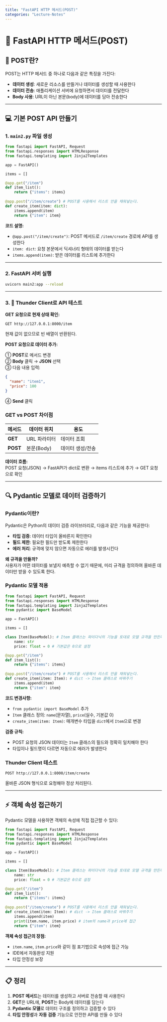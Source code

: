 ```yaml
---
title: "FastAPI HTTP 메서드(POST)"
categories: "Lecture-Notes"
---
```


# 🚀 FastAPI HTTP 메서드(POST)

## 📝 POST란?

POST는 HTTP 메서드 중 하나로 다음과 같은 특징을 가진다:

- **데이터 생성**: 새로운 리소스를 만들거나 데이터를 생성할 때 사용한다
- **데이터 전송**: 애플리케이션 서버에 요청하면서 데이터를 전달한다
- **Body 사용**: URL이 아닌 본문(body)에 데이터를 담아 전송한다

---

## 💻 기본 POST API 만들기

### 1. `main2.py` 파일 생성

```python
from fastapi import FastAPI, Request
from fastapi.responses import HTMLResponse
from fastapi.templating import Jinja2Templates

app = FastAPI()

items = [] 

@app.get("/item")
def item_list():
    return {"items": items}
    
@app.post("/item/create") # POST를 사용해서 리스트 안을 채워넣는다.
def create_item(item: dict):
    items.append(item)
    return {"item": item}
```

**코드 설명:**
- `@app.post("/item/create")`: POST 메서드로 `/item/create` 경로에 API를 생성한다
- `item: dict`: 요청 본문에서 딕셔너리 형태의 데이터를 받는다
- `items.append(item)`: 받은 데이터를 리스트에 추가한다

---

### 2. FastAPI 서버 실행

```bash
uvicorn main2:app --reload
```

---

### 3. 🧪 Thunder Client로 API 테스트

**GET 요청으로 현재 상태 확인:**
```
GET http://127.0.0.1:8000/item
```
현재 값이 없으므로 빈 배열이 반환된다.

**POST 요청으로 데이터 추가:**

①  **POST**로 메서드 변경  
②  **Body** 클릭 → **JSON** 선택    
③  다음 내용 입력:
   ```json
   {
     "name": "item1",
     "price": 100
   }
   ```
④  **Send** 클릭

### GET vs POST 차이점

| 메서드 | 데이터 위치 | 용도 |
|--------|-------------|------|
| **GET** | URL 파라미터 | 데이터 조회 |
| **POST** | 본문(Body) | 데이터 생성/전송 |

**데이터 흐름:**  
POST 요청(JSON) → FastAPI가 dict로 변환 → items 리스트에 추가 → GET 요청으로 확인

---

## 🔍 Pydantic 모델로 데이터 검증하기

### Pydantic이란?

Pydantic은 Python의 데이터 검증 라이브러리로, 다음과 같은 기능을 제공한다:

- **타입 검증**: 데이터 타입이 올바른지 확인한다
- **필드 제한**: 필요한 필드만 받도록 제한한다  
- **에러 처리**: 규격에 맞지 않으면 자동으로 에러를 발생시킨다

**왜 규격을 만들까?**  
사용자가 어떤 데이터를 보낼지 예측할 수 없기 때문에, 미리 규격을 정의하여 올바른 데이터만 받을 수 있도록 한다.

### Pydantic 모델 적용

```python
from fastapi import FastAPI, Request
from fastapi.responses import HTMLResponse
from fastapi.templating import Jinja2Templates
from pydantic import BaseModel 

app = FastAPI()

items = [] 

class Item(BaseModel): # Item 클래스는 파이다닉의 기능을 토대로 모델 규격을 만든다. 
    name: str
    price: float = 0 # 기본값은 0으로 설정

@app.get("/item")
def item_list():
    return {"items": items}
    
@app.post("/item/create") # POST를 사용해서 리스트 안을 채워넣는다.
def create_item(item: Item): # dict -> Item 클래스로 바꿔주기
    items.append(item)
    return {"item": item}
```

**코드 변경사항:**
- `from pydantic import BaseModel` 추가
- `Item` 클래스 정의: `name`(문자열), `price`(실수, 기본값 0)  
- `create_item(item: Item)`: 매개변수 타입을 `dict`에서 `Item`으로 변경

**검증 규칙:**
- POST 요청의 JSON 데이터는 `Item` 클래스의 필드와 정확히 일치해야 한다
- 타입이나 필드명이 다르면 자동으로 에러가 발생한다

### Thunder Client 테스트

```
POST http://127.0.0.1:8000/item/create
```

올바른 JSON 형식으로 요청해야 정상 처리된다.

---

## ⚡ 객체 속성 접근하기

Pydantic 모델을 사용하면 객체의 속성에 직접 접근할 수 있다:

```python
from fastapi import FastAPI, Request
from fastapi.responses import HTMLResponse
from fastapi.templating import Jinja2Templates
from pydantic import BaseModel 

app = FastAPI()

items = [] 

class Item(BaseModel): # Item 클래스는 파이다닉의 기능을 토대로 모델 규격을 만든다. 
    name: str
    price: float = 0 # 기본값은 0으로 설정

@app.get("/item")
def item_list():
    return {"items": items}
    
@app.post("/item/create") # POST를 사용해서 리스트 안을 채워넣는다.
def create_item(item: Item): # dict -> Item 클래스로 바꿔주기
    items.append(item)
    print(item.name, item.price) # item의 name과 price에 접근 
    return {"item": item}
```

**객체 속성 접근의 장점:**
- `item.name`, `item.price`와 같이 점 표기법으로 속성에 접근 가능
- IDE에서 자동완성 지원
- 타입 안정성 보장

---

## 📋 정리

1. **POST 메서드**는 데이터를 생성하고 서버로 전송할 때 사용한다
2. **GET**은 URL에, **POST**는 Body에 데이터를 담는다  
3. **Pydantic 모델**로 데이터 구조를 정의하고 검증할 수 있다
4. **타입 안정성**과 **자동 검증** 기능으로 안전한 API를 만들 수 있다
